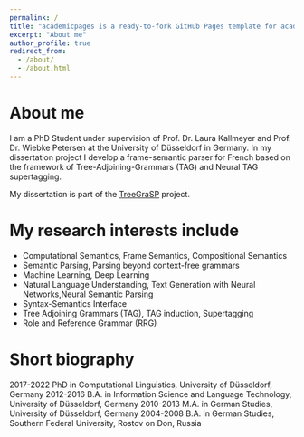 ```yaml
---
permalink: /
title: "academicpages is a ready-to-fork GitHub Pages template for academic personal websites"
excerpt: "About me"
author_profile: true
redirect_from: 
  - /about/
  - /about.html
---
```


About me
======
I am a PhD Student  under supervision of Prof. Dr. Laura Kallmeyer and Prof. Dr. Wiebke Petersen at the University of Düsseldorf in Germany. In my dissertation project I develop a frame-semantic parser for French based on the framework of Tree-Adjoining-Grammars (TAG) and Neural TAG supertagging.

My dissertation is part of the [TreeGraSP](https://treegrasp.phil.hhu.de) project.

My research interests include
======
- Computational Semantics, Frame Semantics, Compositional Semantics
- Semantic Parsing, Parsing beyond context-free grammars
- Machine Learning, Deep Learning
- Natural Language Understanding, Text Generation with Neural Networks,Neural Semantic Parsing
- Syntax-Semantics Interface
- Tree Adjoining Grammars (TAG), TAG induction, Supertagging
- Role and Reference Grammar (RRG)


Short biography
======
2017-2022 PhD in Computational Linguistics, University of Düsseldorf, Germany
2012-2016 B.A. in Information Science and Language Technology, University of Düsseldorf, Germany
2010-2013 M.A. in German Studies, University of Düsseldorf, Germany
2004-2008 B.A. in German Studies, Southern Federal University, Rostov on Don, Russia

